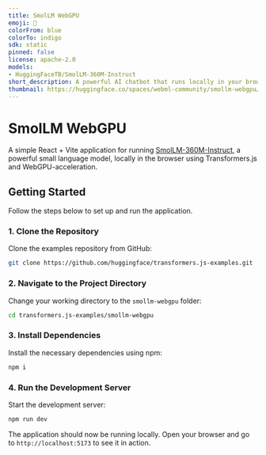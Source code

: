 ```yaml
---
title: SmolLM WebGPU
emoji: 🤏
colorFrom: blue
colorTo: indigo
sdk: static
pinned: false
license: apache-2.0
models:
- HuggingFaceTB/SmolLM-360M-Instruct
short_description: A powerful AI chatbot that runs locally in your browser
thumbnail: https://huggingface.co/spaces/webml-community/smollm-webgpu/resolve/main/banner.png
---
```


# SmolLM WebGPU

A simple React + Vite application for running [SmolLM-360M-Instruct](https://huggingface.co/HuggingFaceTB/SmolLM-360M-Instruct), a powerful small language model, locally in the browser using Transformers.js and WebGPU-acceleration.

## Getting Started

Follow the steps below to set up and run the application.

### 1. Clone the Repository

Clone the examples repository from GitHub:

```sh
git clone https://github.com/huggingface/transformers.js-examples.git
```

### 2. Navigate to the Project Directory

Change your working directory to the `smollm-webgpu` folder:

```sh
cd transformers.js-examples/smollm-webgpu
```

### 3. Install Dependencies

Install the necessary dependencies using npm:

```sh
npm i
```

### 4. Run the Development Server

Start the development server:

```sh
npm run dev
```

The application should now be running locally. Open your browser and go to `http://localhost:5173` to see it in action.

